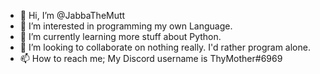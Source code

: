 - 👋 Hi, I’m @JabbaTheMutt
- 👀 I’m interested in programming my own Language.
- 🌱 I’m currently learning more stuff about Python.
- 💞️ I’m looking to collaborate on nothing really. I'd rather program alone.
- 📫 How to reach me; My Discord username is ThyMother#6969
